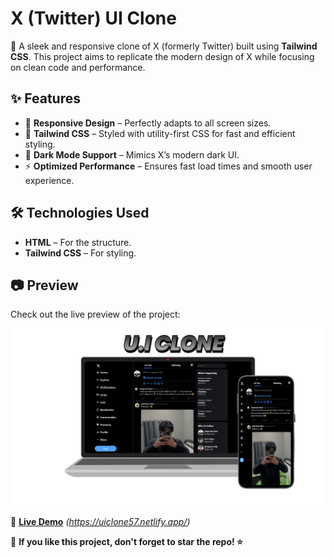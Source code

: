 # X (Twitter) UI Clone

🚀 A sleek and responsive clone of X (formerly Twitter) built using **Tailwind CSS**. This project aims to replicate the modern design of X while focusing on clean code and performance.



## ✨ Features

- 📱 **Responsive Design** – Perfectly adapts to all screen sizes.
- 🎨 **Tailwind CSS** – Styled with utility-first CSS for fast and efficient styling.
- 🌙 **Dark Mode Support** – Mimics X’s modern dark UI.
- ⚡ **Optimized Performance** – Ensures fast load times and smooth user experience.

## 🛠️ Technologies Used

- **HTML** – For the structure.
- **Tailwind CSS** – For styling.

## 📷 Preview

Check out the live preview of the project:

![Preview](preview/preview.png)


🔗 [**Live Demo**](#) *(https://uiclone57.netlify.app/)*



💙 **If you like this project, don't forget to star the repo! ⭐**


